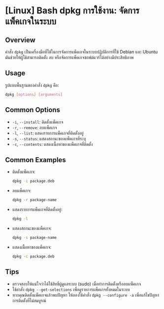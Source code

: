 # [Linux] Bash dpkg การใช้งาน: จัดการแพ็คเกจในระบบ

## Overview
คำสั่ง `dpkg` เป็นเครื่องมือที่ใช้ในการจัดการแพ็คเกจในระบบปฏิบัติการที่ใช้ Debian และ Ubuntu มันช่วยให้ผู้ใช้สามารถติดตั้ง ลบ หรือจัดการแพ็คเกจซอฟต์แวร์ได้อย่างมีประสิทธิภาพ

## Usage
รูปแบบพื้นฐานของคำสั่ง `dpkg` คือ:

```bash
dpkg [options] [arguments]
```

## Common Options
- `-i`, `--install`: ติดตั้งแพ็คเกจ
- `-r`, `--remove`: ลบแพ็คเกจ
- `-l`, `--list`: แสดงรายการแพ็คเกจที่ติดตั้งอยู่
- `-s`, `--status`: แสดงสถานะของแพ็คเกจที่ระบุ
- `-c`, `--contents`: แสดงเนื้อหาของแพ็คเกจที่ติดตั้ง

## Common Examples
- ติดตั้งแพ็คเกจ:
    ```bash
    dpkg -i package.deb
    ```

- ลบแพ็คเกจ:
    ```bash
    dpkg -r package-name
    ```

- แสดงรายการแพ็คเกจที่ติดตั้งอยู่:
    ```bash
    dpkg -l
    ```

- แสดงสถานะของแพ็คเกจ:
    ```bash
    dpkg -s package-name
    ```

- แสดงเนื้อหาของแพ็คเกจ:
    ```bash
    dpkg -c package.deb
    ```

## Tips
- ตรวจสอบให้แน่ใจว่าได้ใช้สิทธิ์ผู้ดูแลระบบ (sudo) เมื่อทำการติดตั้งหรือลบแพ็คเกจ
- ใช้คำสั่ง `dpkg --get-selections` เพื่อดูรายการแพ็คเกจทั้งหมดในระบบ
- หากคุณติดตั้งแพ็คเกจแล้วพบปัญหา ให้ลองใช้คำสั่ง `dpkg --configure -a` เพื่อแก้ไขปัญหาการติดตั้งที่ไม่สมบูรณ์